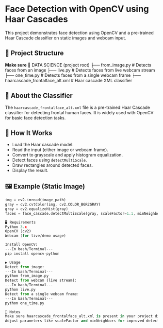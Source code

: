# Face Detection with OpenCV using Haar Cascades
This project demonstrates face detection using OpenCV and a pre-trained Haar Cascade classifier on static images and webcam input.

## 📂 Project Structure
**Make sure**
📁 DATA SCIENCE (project root) 
├── from_image.py # Detects faces from an image
├── live.py # Detects faces from live webcam stream
├── one_time.py # Detects faces from a single webcam frame
├── haarcascade_frontalface_alt.xml # Haar cascade XML classifier

## 🧠 About the Classifier
The `haarcascade_frontalface_alt.xml` file is a pre-trained Haar Cascade classifier for detecting frontal human faces. It is widely used with OpenCV for basic face detection tasks.

## 🚀 How It Works
- Load the Haar cascade model.
- Read the input (either image or webcam frame).
- Convert to grayscale and apply histogram equalization.
- Detect faces using `detectMultiScale`.
- Draw rectangles around detected faces.
- Display the result.

## 🖼️ Example (Static Image)
```python
img = cv2.imread(image_path)
gray = cv2.cvtColor(img, cv2.COLOR_BGR2GRAY)
gray = cv2.equalizeHist(gray)
faces = face_cascade.detectMultiScale(gray, scaleFactor=1.1, minNeighbors=6, minSize=(40, 40))

🖥️ Requirements
Python 3.x
OpenCV (cv2)
Webcam (for live/demo usage)

Install OpenCV:
---In bash/Terminal---
pip install opencv-python

▶️ Usage
Detect from image:
---In bash/Terminal---
python from_image.py
Detect from webcam (live stream):
---In bash/Terminal---
python live.py
Detect from a single webcam frame:
---In bash/Terminal---
python one_time.py

📌 Notes
Make sure haarcascade_frontalface_alt.xml is present in your project directory.
Adjust parameters like scaleFactor and minNeighbors for improved detection accuracy.
